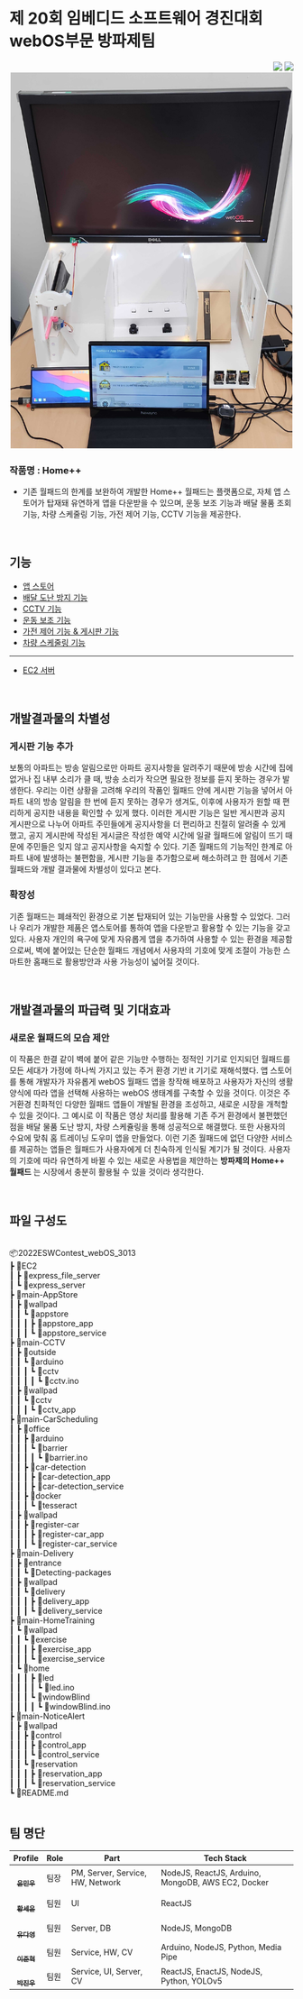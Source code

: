 # 제 20회 임베디드 소프트웨어 경진대회 webOS부문 방파제팀
<div align="right">
<a href="https://github.com/webOS-KOSS"><img src="https://img.shields.io/badge/github-%23121011.svg?style=for-the-badge&logo=github&logoColor=white"/></a>
<a href="https://www.youtube.com/watch?v=NKqtxh3rhbs"><img src="https://img.shields.io/badge/YouTube-%23FF0000.svg?style=for-the-badge&logo=YouTube&logoColor=white"/></a>
</div>


<!-- ## 개발 요약 -->
<div align="center"><img src="Home.jpg" width="500px;" alt="" /></div>

### 작품명 : Home++

- 기존 월패드의 한계를 보완하여 개발한 Home++ 월패드는 플랫폼으로, 자체 앱 스토어가 탑재돼 유연하게 앱을 다운받을 수 있으며, 운동 보조 기능과 배달 물품 조회 기능, 차량 스케줄링 기능, 가전 제어 기능, CCTV 기능을 제공한다.

<br>



## 기능

- <a href="https://github.com/ymw0407/2022ESWContest_webOS_3013/tree/master/main-AppStore">앱 스토어</a>
- <a href="https://github.com/ymw0407/2022ESWContest_webOS_3013/tree/master/main-Delivery">배달 도난 방지 기능</a>
- <a href="https://github.com/ymw0407/2022ESWContest_webOS_3013/tree/master/main-CCTV">CCTV 기능</a>
- <a href="https://github.com/ymw0407/2022ESWContest_webOS_3013/tree/master/main-HomeTraining">운동 보조 기능</a>
- <a href="https://github.com/ymw0407/2022ESWContest_webOS_3013/tree/master/main-NoticeAlert">가전 제어 기능 & 게시판 기능</a>
- <a href="https://github.com/ymw0407/2022ESWContest_webOS_3013/tree/master/main-CarScheduling">차량 스케줄링 기능</a>
---
- <a href="https://github.com/ymw0407/2022ESWContest_webOS_3013/tree/master/EC2">EC2 서버</a>

<br>

## 개발결과물의 차별성
### 게시판 기능 추가
보통의 아파트는 방송 알림으로만 아파트 공지사항을 알려주기 때문에 방송 시간에 집에 없거나 집 내부 소리가 클 때, 방송 소리가 작으면 필요한 정보를 듣지 못하는 경우가 발생한다. 우리는 이런 상황을 고려해 우리의 작품인 월패드 안에 게시판 기능을 넣어서 아파트 내의 방송 알림을 한 번에 듣지 못하는 경우가 생겨도, 이후에 사용자가 원할 때 편리하게 공지한 내용을 확인할 수 있게 했다. 이러한 게시판 기능은 일반 게시판과 공지 게시판으로 나누어 아파트 주민들에게 공지사항을 더 편리하고 친절히 알려줄 수 있게 했고, 공지 게시판에 작성된 게시글은 작성한 예약 시간에 일괄 월패드에 알림이 뜨기 때문에 주민들은 잊지 않고 공지사항을 숙지할 수 있다. 기존 월패드의 기능적인 한계로 아파트 내에 발생하는 불편함을, 게시판 기능을 추가함으로써 해소하려고 한 점에서 기존 월패드와 개발 결과물에 차별성이 있다고 본다.
### 확장성
기존 월패드는 폐쇄적인 환경으로 기본 탑재되어 있는 기능만을 사용할 수 있었다. 그러나 우리가 개발한 제품은 앱스토어를 통하여 앱을 다운받고 활용할 수 있는 기능을 갖고 있다. 사용자 개인의 욕구에 맞게 자유롭게 앱을 추가하여 사용할 수 있는 환경을 제공함으로써, 벽에 붙어있는 단순한 월패드 개념에서 사용자의 기호에 맞게 조절이 가능한 스마트한 홈패드로 활용방안과 사용 가능성이 넓어질 것이다.

<br>

## 개발결과물의 파급력 및 기대효과
### 새로운 월패드의 모습 제안
이 작품은 한결 같이 벽에 붙어 같은 기능만 수행하는 정적인 기기로 인지되던 월패드를 모든 세대가 가정에 하나씩 가지고 있는 주거 환경 기반 it 기기로 재해석했다. 앱 스토어를 통해 개발자가 자유롭게 webOS 월패드 앱을 창작해 배포하고 사용자가 자신의 생활 양식에 따라 앱을 선택해 사용하는 webOS 생태계를 구축할 수 있을 것이다. 이것은 주거환경 친화적인 다양한 월패드 앱들이 개발될 환경을 조성하고, 새로운 시장을 개척할 수 있을 것이다. 그 예시로 이 작품은 영상 처리를 활용해 기존 주거 환경에서 불편했던 점을 배달 물품 도난 방지, 차량 스케쥴링을 통해 성공적으로 해결했다. 또한 사용자의 수요에 맞춰 홈 트레이닝 도우미 앱을 만들었다. 이런 기존 월패드에 없던 다양한 서비스를 제공하는 앱들은 월패드가 사용자에게 더 친숙하게 인식될 계기가 될 것이다. 사용자의 기호에 따라 유연하게 바뀔 수 있는 새로운 사용법을 제안하는 **방파제의 Home++ 월패드** 는 시장에서 충분히 활용될 수 있을 것이라 생각한다.

<br>

## 파일 구성도
<br/>
📦2022ESWContest_webOS_3013 <br/>
 ┣ 📂EC2 <br/>
 ┃ ┣ 📂express_file_server <br/>
 ┃ ┗ 📂express_server <br/>
 ┣ 📂main-AppStore <br/>
 ┃ ┣ 📂wallpad <br/>
 ┃ ┃ ┗ 📂appstore <br/>
 ┃ ┃ ┃ ┣ 📂appstore_app <br/>
 ┃ ┃ ┃ ┗ 📂appstore_service <br/>
 ┣ 📂main-CCTV <br/>
 ┃ ┣ 📂outside <br/>
 ┃ ┃ ┗ 📂arduino <br/>
 ┃ ┃ ┃ ┗ 📂cctv <br/>
 ┃ ┃ ┃ ┃ ┗ 📜cctv.ino <br/>
 ┃ ┣ 📂wallpad <br/>
 ┃ ┃ ┗ 📂cctv <br/>
 ┃ ┃ ┃ ┗ 📂cctv_app <br/>
 ┣ 📂main-CarScheduling <br/>
 ┃ ┣ 📂office <br/>
 ┃ ┃ ┣ 📂arduino <br/>
 ┃ ┃ ┃ ┗ 📂barrier <br/>
 ┃ ┃ ┃ ┃ ┗ 📜barrier.ino <br/>
 ┃ ┃ ┣ 📂car-detection <br/>
 ┃ ┃ ┃ ┣ 📂car-detection_app <br/>
 ┃ ┃ ┃ ┣ 📂car-detection_service <br/>
 ┃ ┃ ┣ 📂docker <br/>
 ┃ ┃ ┃ ┗ 📂tesseract <br/>
 ┃ ┣ 📂wallpad <br/>
 ┃ ┃ ┣ 📂register-car <br/>
 ┃ ┃ ┃ ┣ 📂register-car_app <br/>
 ┃ ┃ ┃ ┗ 📂register-car_service <br/>
 ┣ 📂main-Delivery <br/>
 ┃ ┣ 📂entrance <br/>
 ┃ ┃ ┗ 📂Detecting-packages <br/>
 ┃ ┣ 📂wallpad <br/>
 ┃ ┃ ┗ 📂delivery <br/>
 ┃ ┃ ┃ ┣ 📂delivery_app <br/>
 ┃ ┃ ┃ ┗ 📂delivery_service <br/>
 ┣ 📂main-HomeTraining <br/>
 ┃ ┗ 📂wallpad <br/>
 ┃ ┃ ┗ 📂exercise <br/>
 ┃ ┃ ┃ ┣ 📂exercise_app <br/>
 ┃ ┃ ┃ ┗ 📂exercise_service <br/>
 ┃ ┗ 📂home <br/>
 ┃ ┃ ┃ ┣ 📂led <br/>
 ┃ ┃ ┃ ┃ ┗ 📜led.ino <br/>
 ┃ ┃ ┃ ┗ 📂windowBlind <br/>
 ┃ ┃ ┃ ┃ ┗ 📜windowBlind.ino <br/>
 ┣ 📂main-NoticeAlert <br/>
 ┃ ┣ 📂wallpad <br/> 
 ┃ ┃ ┣ 📂control <br/>
 ┃ ┃ ┃ ┣ 📂control_app <br/>
 ┃ ┃ ┃ ┗ 📂control_service <br/>
 ┃ ┃ ┗ 📂reservation <br/>
 ┃ ┃ ┃ ┣ 📂reservation_app <br/>
 ┃ ┃ ┃ ┗ 📂reservation_service <br/>
 ┗ 📜README.md
<br><br>

## 팀 명단
| Profile | Role | Part | Tech Stack |
| ------- | ---- | ---- | ---------- |
| <div align="center"><a href="https://github.com/ymw0407"><img src="https://avatars.githubusercontent.com/u/77202633?v=4" width="70px;" alt=""/><br/><sub><b>윤민우</b><sub></a></div> | 팀장 | PM, Server, Service, HW, Network | NodeJS, ReactJS, Arduino, MongoDB, AWS EC2, Docker |
| <div align="center"><a href="https://github.com/seiyoon"><img src="https://avatars.githubusercontent.com/seiyoon" width="70px;" alt=""/><br/><sub><b>황세윤</b><sub></a></div> | 팀원 | UI | ReactJS |
| <div align="center"><a href="https://github.com/judyzero"><img src="https://avatars.githubusercontent.com/u/100904133?v=4" width="70px;" alt=""/><br/><sub><b>유다영</b></sub></a></div> | 팀원 | Server, DB | NodeJS, MongoDB |
| <div align="center"><a href="https://github.com/jjunh33"><img src="https://avatars.githubusercontent.com/u/57091983?v=4" width="70px;" alt=""/><br/><sub><b>이준혁</b></sub></a></div> | 팀원 | Service, HW, CV | Arduino, NodeJS, Python, Media Pipe |
| <div align="center"><a href="https://github.com/bentshrimp"><img src="https://avatars.githubusercontent.com/u/39232867?v=4" width="70px;" alt=""/><br/><sub><b>박진우</b></sub></a></div> | 팀원 | Service, UI, Server, CV | ReactJS, EnactJS, NodeJS, Python, YOLOv5 |

